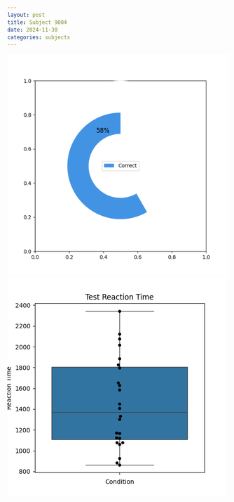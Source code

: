 ```yaml
---
layout: post
title: Subject 9004
date: 2024-11-30
categories: subjects
---
```


![](data/9004/run-33/9004_FN_acc_test.png)
![](data/9004/run-33/9004_FN_rt.png)
